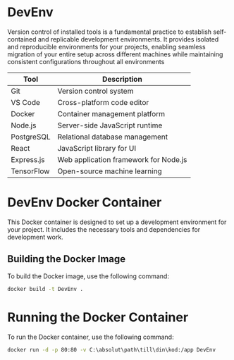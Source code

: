 # DevEnv
Version control of installed tools is a fundamental practice to establish self-contained and replicable development environments. It provides isolated and reproducible environments for your projects, enabling seamless migration of your entire setup across different machines while maintaining consistent configurations throughout all environments

| Tool          | Description                       |
| ------------- | --------------------------------- |
| Git           | Version control system            |
| VS Code       | Cross-platform code editor        |
| Docker        | Container management platform     |
| Node.js       | Server-side JavaScript runtime    |
| PostgreSQL    | Relational database management    |
| React         | JavaScript library for UI         |
| Express.js    | Web application framework for Node.js |
| TensorFlow    | Open-source machine learning      |

# DevEnv Docker Container

This Docker container is designed to set up a development environment for your project. It includes the necessary tools and dependencies for development work.

## Building the Docker Image

To build the Docker image, use the following command:

```bash
docker build -t DevEnv .
```

# Running the Docker Container

To run the Docker container, use the following command:

```sh
docker run -d -p 80:80 -v C:\absolut\path\till\din\kod:/app DevEnv
```

